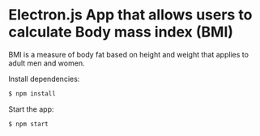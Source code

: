 # Electron.js App that allows users to calculate Body mass index (BMI)

BMI is a measure of body fat based on height and weight that applies to adult men and women. 

  Install dependencies:

```bash
$ npm install
```

  Start the app:

```bash
$ npm start
```
